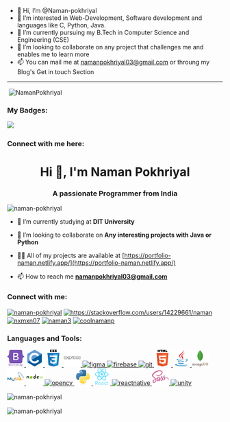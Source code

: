 - 👋 Hi, I’m @Naman-pokhriyal
- 👀 I’m interested in Web-Development, Software development and languages like C, Python, Java.
- 🌱 I’m currently pursuing my B.Tech in Computer Science and Engineering (CSE)
- 💞️ I’m looking to collaborate on any project that challenges me and enables me to learn more
- 📫 You can mail me at namanpokhriyal03@gmail.com or throung my Blog's Get in touch Section

<hr>

<p>&nbsp;<img align="center" src="https://github-readme-stats.vercel.app/api?username=Naman-pokhriyal&theme=dark&show_icons=true" alt="NamanPokhriyal" /></p>

 <h3 align="left"><b>My Badges: </b></h3>

<a href="https://dev.to/badge/hacktoberfest-2021" target="_blank">
<img src="https://res.cloudinary.com/practicaldev/image/fetch/s--1l8Lf2vD--/c_limit,f_auto,fl_progressive,q_80,w_180/https://dev-to-uploads.s3.amazonaws.com/uploads/badge/badge_image/131/hacktoberfest-2021-badge.png" width=100>
</a>

<h3 align="left"><b>Connect with me here:</b></h3>
<p align="left">

<h1 align="center">Hi 👋, I'm Naman Pokhriyal</h1>
<h3 align="center">A passionate Programmer from India</h3>

<p align="left"> <img src="https://komarev.com/ghpvc/?username=naman-pokhriyal&label=Profile%20views&color=0e75b6&style=flat" alt="naman-pokhriyal" /> </p>

- 🔭 I’m currently studying at **DIT University**

- 👯 I’m looking to collaborate on **Any interesting projects with Java or Python**

- 👨‍💻 All of my projects are available at [https://portfolio-naman.netlify.app/](https://portfolio-naman.netlify.app/)

- 📫 How to reach me **namanpokhriyal03@gmail.com**

<h3 align="left">Connect with me:</h3>
<p align="left">
<a href="https://linkedin.com/in/naman-pokhriyal" target="blank"><img align="center" src="https://raw.githubusercontent.com/rahuldkjain/github-profile-readme-generator/master/src/images/icons/Social/linked-in-alt.svg" alt="naman-pokhriyal" height="30" width="40" /></a>
<a href="https://stackoverflow.com/users/https://stackoverflow.com/users/14229661/naman" target="blank"><img align="center" src="https://raw.githubusercontent.com/rahuldkjain/github-profile-readme-generator/master/src/images/icons/Social/stack-overflow.svg" alt="https://stackoverflow.com/users/14229661/naman" height="30" width="40" /></a>
<a href="https://instagram.com/nxmxn07" target="blank"><img align="center" src="https://raw.githubusercontent.com/rahuldkjain/github-profile-readme-generator/master/src/images/icons/Social/instagram.svg" alt="nxmxn07" height="30" width="40" /></a>
<a href="https://www.codechef.com/users/naman3" target="blank"><img align="center" src="https://cdn.jsdelivr.net/npm/simple-icons@3.1.0/icons/codechef.svg" alt="naman3" height="30" width="40" /></a>
<a href="https://www.hackerrank.com/coolnamanp" target="blank"><img align="center" src="https://raw.githubusercontent.com/rahuldkjain/github-profile-readme-generator/master/src/images/icons/Social/hackerrank.svg" alt="coolnamanp" height="30" width="40" /></a>
</p>

<h3 align="left">Languages and Tools:</h3>
<p align="left"> <a href="https://getbootstrap.com" target="_blank" rel="noreferrer"> <img src="https://raw.githubusercontent.com/devicons/devicon/master/icons/bootstrap/bootstrap-plain-wordmark.svg" alt="bootstrap" width="40" height="40"/> </a> <a href="https://www.cprogramming.com/" target="_blank" rel="noreferrer"> <img src="https://raw.githubusercontent.com/devicons/devicon/master/icons/c/c-original.svg" alt="c" width="40" height="40"/> </a> <a href="https://www.w3schools.com/css/" target="_blank" rel="noreferrer"> <img src="https://raw.githubusercontent.com/devicons/devicon/master/icons/css3/css3-original-wordmark.svg" alt="css3" width="40" height="40"/> </a> <a href="https://expressjs.com" target="_blank" rel="noreferrer"> <img src="https://raw.githubusercontent.com/devicons/devicon/master/icons/express/express-original-wordmark.svg" alt="express" width="40" height="40"/> </a> <a href="https://www.figma.com/" target="_blank" rel="noreferrer"> <img src="https://www.vectorlogo.zone/logos/figma/figma-icon.svg" alt="figma" width="40" height="40"/> </a> <a href="https://firebase.google.com/" target="_blank" rel="noreferrer"> <img src="https://www.vectorlogo.zone/logos/firebase/firebase-icon.svg" alt="firebase" width="40" height="40"/> </a> <a href="https://git-scm.com/" target="_blank" rel="noreferrer"> <img src="https://www.vectorlogo.zone/logos/git-scm/git-scm-icon.svg" alt="git" width="40" height="40"/> </a> <a href="https://www.w3.org/html/" target="_blank" rel="noreferrer"> <img src="https://raw.githubusercontent.com/devicons/devicon/master/icons/html5/html5-original-wordmark.svg" alt="html5" width="40" height="40"/> </a> <a href="https://www.java.com" target="_blank" rel="noreferrer"> <img src="https://raw.githubusercontent.com/devicons/devicon/master/icons/java/java-original.svg" alt="java" width="40" height="40"/> </a> <a href="https://www.mongodb.com/" target="_blank" rel="noreferrer"> <img src="https://raw.githubusercontent.com/devicons/devicon/master/icons/mongodb/mongodb-original-wordmark.svg" alt="mongodb" width="40" height="40"/> </a> <a href="https://www.mysql.com/" target="_blank" rel="noreferrer"> <img src="https://raw.githubusercontent.com/devicons/devicon/master/icons/mysql/mysql-original-wordmark.svg" alt="mysql" width="40" height="40"/> </a> <a href="https://nodejs.org" target="_blank" rel="noreferrer"> <img src="https://raw.githubusercontent.com/devicons/devicon/master/icons/nodejs/nodejs-original-wordmark.svg" alt="nodejs" width="40" height="40"/> </a> <a href="https://opencv.org/" target="_blank" rel="noreferrer"> <img src="https://www.vectorlogo.zone/logos/opencv/opencv-icon.svg" alt="opencv" width="40" height="40"/> </a> <a href="https://www.python.org" target="_blank" rel="noreferrer"> <img src="https://raw.githubusercontent.com/devicons/devicon/master/icons/python/python-original.svg" alt="python" width="40" height="40"/> </a> <a href="https://reactjs.org/" target="_blank" rel="noreferrer"> <img src="https://raw.githubusercontent.com/devicons/devicon/master/icons/react/react-original-wordmark.svg" alt="react" width="40" height="40"/> </a> <a href="https://reactnative.dev/" target="_blank" rel="noreferrer"> <img src="https://reactnative.dev/img/header_logo.svg" alt="reactnative" width="40" height="40"/> </a> <a href="https://sass-lang.com" target="_blank" rel="noreferrer"> <img src="https://raw.githubusercontent.com/devicons/devicon/master/icons/sass/sass-original.svg" alt="sass" width="40" height="40"/> </a> <a href="https://unity.com/" target="_blank" rel="noreferrer"> <img src="https://www.vectorlogo.zone/logos/unity3d/unity3d-icon.svg" alt="unity" width="40" height="40"/> </a> </p>

<p><img align="center" src="https://github-readme-stats.vercel.app/api/top-langs?username=naman-pokhriyal&show_icons=true&locale=en&layout=compact" alt="naman-pokhriyal" /></p>

<p><img align="center" src="https://github-readme-streak-stats.herokuapp.com/?user=naman-pokhriyal&" alt="naman-pokhriyal" /></p>
